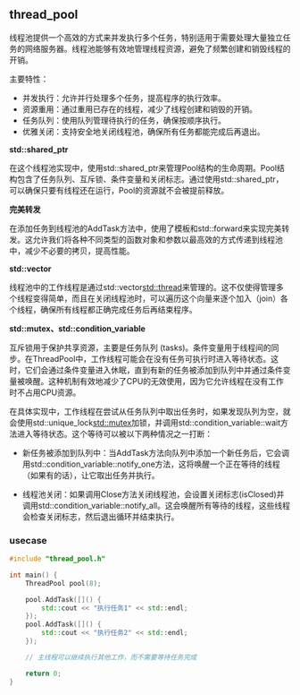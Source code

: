 ## thread_pool

线程池提供一个高效的方式来并发执行多个任务，特别适用于需要处理大量独立任务的网络服务器。线程池能够有效地管理线程资源，避免了频繁创建和销毁线程的开销。

主要特性：
- 并发执行：允许并行处理多个任务，提高程序的执行效率。
- 资源重用：通过重用已存在的线程，减少了线程创建和销毁的开销。
- 任务队列：使用队列管理待执行的任务，确保按顺序执行。
- 优雅关闭：支持安全地关闭线程池，确保所有任务都能完成后再退出。

**std::shared_ptr**

在这个线程池实现中，使用std::shared_ptr来管理Pool结构的生命周期。Pool结构包含了任务队列、互斥锁、条件变量和关闭标志。通过使用std::shared_ptr，可以确保只要有线程还在运行，Pool的资源就不会被提前释放。

**完美转发**

在添加任务到线程池的AddTask方法中，使用了模板和std::forward来实现完美转发。这允许我们将各种不同类型的函数对象和参数以最高效的方式传递到线程池中，减少不必要的拷贝，提高性能。

**std::vector**

线程池中的工作线程是通过std::vector<std::thread>来管理的。这不仅使得管理多个线程变得简单，而且在关闭线程池时，可以遍历这个向量来逐个加入（join）各个线程，确保所有线程都正确完成任务后再结束程序。

**std::mutex、std::condition_variable**

互斥锁用于保护共享资源，主要是任务队列 (tasks)。条件变量用于线程间的同步。在ThreadPool中，工作线程可能会在没有任务可执行时进入等待状态。这时，它们会通过条件变量进入休眠，直到有新的任务被添加到队列中并通过条件变量被唤醒。这种机制有效地减少了CPU的无效使用，因为它允许线程在没有工作时不占用CPU资源。

在具体实现中，工作线程在尝试从任务队列中取出任务时，如果发现队列为空，就会使用std::unique_lock<std::mutex>加锁，并调用std::condition_variable::wait方法进入等待状态。这个等待可以被以下两种情况之一打断：

- 新任务被添加到队列中：当AddTask方法向队列中添加一个新任务后，它会调用std::condition_variable::notify_one方法，这将唤醒一个正在等待的线程（如果有的话），让它取出任务并执行。

- 线程池关闭：如果调用Close方法关闭线程池，会设置关闭标志(isClosed)并调用std::condition_variable::notify_all。这会唤醒所有等待的线程，这些线程会检查关闭标志，然后退出循环并结束执行。

### usecase

```c++
#include "thread_pool.h"

int main() {
    ThreadPool pool(8);

    pool.AddTask([]() {
        std::cout << "执行任务1" << std::endl;
    });
    pool.AddTask([]() {
        std::cout << "执行任务2" << std::endl;
    });

    // 主线程可以继续执行其他工作，而不需要等待任务完成

    return 0;
}
```